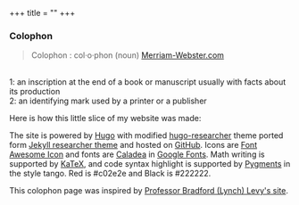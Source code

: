 +++
title = ""
+++

### Colophon

> Colophon : col·​o·​phon (noun) 
[Merriam-Webster.com](https://www.merriam-webster.com/dictionary/colophon)
</br>
1: an inscription at the end of a book or manuscript 
usually with facts about its production </br>
2: an identifying mark used by a printer or a publisher </br>

Here is how this little slice of my website was made:

The site is powered by [Hugo](https://gohugo.io) with modified
[hugo-researcher](https://github.com/ojroques/hugo-researcher)
theme 
ported form [Jekyll researcher theme](https://github.com/ankitsultana/researcher)
and hosted on [GitHub](https://pages.github.com).
Icons are [Font Awesome Icon](https://fontawesome.com/v5/icons/font-awesome?f=brands&s=solid)
and fonts are [Caladea](https://fonts.google.com/specimen/Caladea) 
in [Google Fonts](https://fonts.google.com).
Math writing is supported by [KaTeX](https://hugomods.com/en/docs/content/katex/), and 
code syntax highlight is supported by [Pygments](https://pygments.org) in the style
tango.
Red is #c02e2e and Black is #222222. 

This colophon page was inspired by [Professor Bradford (Lynch) Levy's site](https://www.bradfordlynch.com).

